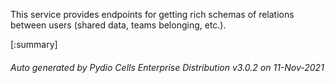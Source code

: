






This service provides endpoints for getting rich schemas of relations between users (shared data, teams belonging, etc.).

[:summary]

###### Auto generated by Pydio Cells Enterprise Distribution v3.0.2 on 11-Nov-2021
